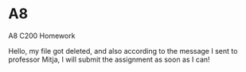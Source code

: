 # A8
A8 C200 Homework


Hello, my file got deleted, and also according to the message I sent to professor Mitja, I will submit the assignment as soon as I can!
